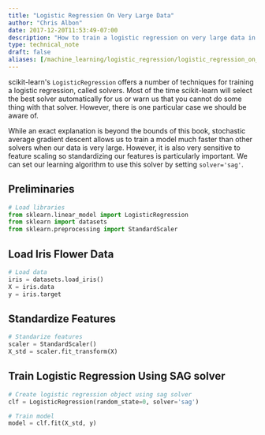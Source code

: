 ```yaml
---
title: "Logistic Regression On Very Large Data"
author: "Chris Albon"
date: 2017-12-20T11:53:49-07:00
description: "How to train a logistic regression on very large data in scikit-learn."
type: technical_note
draft: false
aliases: [/machine_learning/logistic_regression/logistic_regression_on_very_large_data/]
---
```

scikit-learn's `LogisticRegression` offers a number of techniques for training a logistic regression, called solvers. Most of the time scikit-learn will select the best solver automatically for us or warn us that you cannot do some thing with that solver. However, there is one particular case we should be aware of.

While an exact explanation is beyond the bounds of this book, stochastic average gradient descent allows us to train a model much faster than other solvers when our data is very large. However, it is also very sensitive to feature scaling so standardizing our features is particularly important. We can set our learning algorithm to use this solver by setting `solver='sag'`.

## Preliminaries


```python
# Load libraries
from sklearn.linear_model import LogisticRegression
from sklearn import datasets
from sklearn.preprocessing import StandardScaler
```

## Load Iris Flower Data


```python
# Load data
iris = datasets.load_iris()
X = iris.data
y = iris.target
```

## Standardize Features


```python
# Standarize features
scaler = StandardScaler()
X_std = scaler.fit_transform(X)
```

## Train Logistic Regression Using SAG solver


```python
# Create logistic regression object using sag solver
clf = LogisticRegression(random_state=0, solver='sag')

# Train model
model = clf.fit(X_std, y)
```
